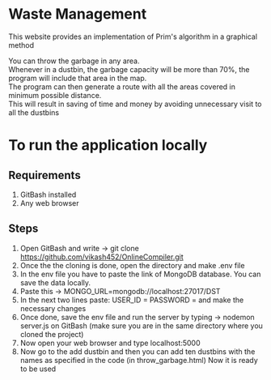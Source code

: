 # Waste Management
This website provides an implementation of Prim's algorithm in a graphical method <br />

You can throw the garbage in any area. <br/>
Whenever in a dustbin, the garbage capacity will be more than 70%, the program will include that area in the map. <br/>
The program can then generate a route with all the areas covered in minimum possible distance. <br/>
This will result in saving of time and money by avoiding unnecessary visit to all the dustbins

# To run the application locally
## Requirements ##
1) GitBash installed
2) Any web browser

## Steps ##
1) Open GitBash and write -> git clone https://github.com/vikash452/OnlineCompiler.git
2) Once the the cloning is done, open the directory and make .env file
3) In the env file you have to paste the link of MongoDB database. You can save the data locally.
4) Paste this -> MONGO_URL=mongodb://localhost:27017/DST
5) In the next two lines paste: 
      USER_ID = <any user id of your choice>
      PASSWORD = <any password of your choice>
   and make the necessary changes
6) Once done, save the env file and run the server by typing -> nodemon server.js on GitBash (make sure you are in the same directory where you cloned the project)
7) Now open your web browser and type localhost:5000
8) Now go to the add dustbin and then you can add ten dustbins with the names as specified in the code (in throw_garbage.html)
Now it is ready to be used
